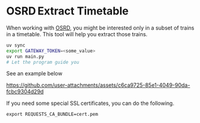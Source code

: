 OSRD Extract Timetable
=====

When working with [OSRD](https://osrd.fr), you might be interested only in a
subset of trains in a timetable. This tool will help you extract those trains.

```sh
uv sync
export GATEWAY_TOKEN=<some_value>
uv run main.py
# Let the program guide you
```

See an example below

https://github.com/user-attachments/assets/c6ca9725-85e1-4049-90da-fcbc9304d29d

If you need some special SSL certificates, you can do the following.

```
export REQUESTS_CA_BUNDLE=cert.pem

```
